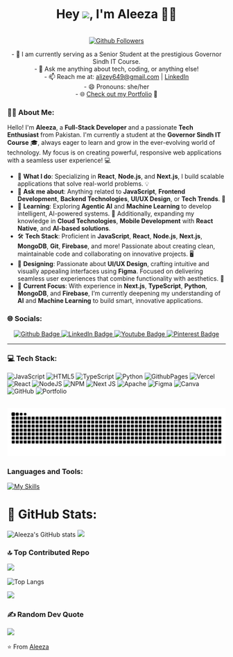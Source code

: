 <h1 align="center">Hey <img src="https://raw.githubusercontent.com/iampavangandhi/iampavangandhi/master/gifs/Hi.gif" height="40px">, I'm Aleeza 👩‍💻</h1>

<br>

<div align="center">

  <a href="https://github.com/Aleeze123?tab=followers">
    <img src="https://img.shields.io/github/followers/Aleeze123?label=Followers&style=social" alt="Github Followers"/>
  </a>
  <p>
    - 🔭 I am currently serving as a Senior Student at the prestigious Governor Sindh IT Course.<br>
    - 💬 Ask me anything about tech, coding, or anything else!<br>
    - 📫 Reach me at: <a href="mailto:alizey649@gmail.com">alizey649@gmail.com</a> | <a href="https://www.linkedin.com/in/aleeza-a-i68735305/">LinkedIn</a><br>
    - 😄 Pronouns: she/her<br>
    - 🌐 <a href="https://next-js-milestone02-portfolio.vercel.app/">Check out my Portfolio</a> 🌟
  </p>
</div>

### 🧑‍💻 About Me:

Hello! I'm **Aleeza**, a **Full-Stack Developer** and a passionate **Tech Enthusiast** from Pakistan. I'm currently a student at the **Governor Sindh IT Course** 🎓, always eager to learn and grow in the ever-evolving world of technology. My focus is on creating powerful, responsive web applications with a seamless user experience! 💻

- 🔭 **What I do**: Specializing in **React**, **Node.js**, and **Next.js**, I build scalable applications that solve real-world problems. 💡
- 💬 **Ask me about**: Anything related to **JavaScript**, **Frontend Development**, **Backend Technologies**, **UI/UX Design**, or **Tech Trends**.  🤖
- 🌱 **Learning**: Exploring **Agentic AI** and **Machine Learning** to develop intelligent, AI-powered systems. 🚀 Additionally, expanding my knowledge in **Cloud Technologies**, **Mobile Development** with **React Native**, and **AI-based solutions**.
- 🛠️ **Tech Stack**: Proficient in **JavaScript**, **React**, **Node.js**, **Next.js**, **MongoDB**, **Git**, **Firebase**, and more! Passionate about creating clean, maintainable code and collaborating on innovative projects. 🖥️
- 🎨 **Designing**: Passionate about **UI/UX Design**, crafting intuitive and visually appealing interfaces using **Figma**. Focused on delivering seamless user experiences that combine functionality with aesthetics. 🌟
- 💼 **Current Focus**: With experience in **Next.js**, **TypeScript**, **Python**, **MongoDB**, and **Firebase**, I’m currently deepening my understanding of **AI** and **Machine Learning** to build smart, innovative applications.

### 🌐 Socials:

<div align="center">
  <a href="https://github.com/Aleeze123">
    <img src="https://img.shields.io/badge/Github-coral?style=for-the-badge&logo=Github&logoColor=white" alt="Github Badge"/>
  </a>
  <a href="https://www.linkedin.com/in/aleeza-a-i68735305/">
    <img src="https://img.shields.io/badge/LinkedIn-blue?style=for-the-badge&logo=linkedIn&logoColor=white" alt="LinkedIn Badge"/>
  </a>
  <a href="https://www.youtube.com/@alizey_a">
    <img src="https://img.shields.io/badge/Youtube-maroon?style=for-the-badge&logo=Youtube&logoColor=white" alt="Youtube Badge"/>
  </a>
  <a href="https://www.pinterest.com/alizey649/">
    <img src="https://img.shields.io/badge/Pinterest-deeppink?style=for-the-badge&logo=Pinterest&logoColor=white" alt="Pinterest Badge"/>
  </a>
</div>

---



 ### 💻 Tech Stack:
![JavaScript](https://img.shields.io/badge/javascript-%23323330.svg?style=for-the-badge&logo=javascript&logoColor=%23F7DF1E) 
![HTML5](https://img.shields.io/badge/html5-%23E34F26.svg?style=for-the-badge&logo=html5&logoColor=white) 
![TypeScript](https://img.shields.io/badge/typescript-%23007ACC.svg?style=for-the-badge&logo=typescript&logoColor=white) 
![Python](https://img.shields.io/badge/python-3670A0?style=for-the-badge&logo=python&logoColor=ffdd54) 
![GithubPages](https://img.shields.io/badge/github%20pages-121013?style=for-the-badge&logo=github&logoColor=white) 
![Vercel](https://img.shields.io/badge/vercel-%23000000.svg?style=for-the-badge&logo=vercel&logoColor=white) 
![React](https://img.shields.io/badge/react-%2320232a.svg?style=for-the-badge&logo=react&logoColor=%2361DAFB) 
![NodeJS](https://img.shields.io/badge/node.js-6DA55F?style=for-the-badge&logo=node.js&logoColor=white) 
![NPM](https://img.shields.io/badge/NPM-%23CB3837.svg?style=for-the-badge&logo=npm&logoColor=white) 
![Next JS](https://img.shields.io/badge/Next-black?style=for-the-badge&logo=next.js&logoColor=white) 
![Apache](https://img.shields.io/badge/apache-%23D42029.svg?style=for-the-badge&logo=apache&logoColor=white) 
![Figma](https://img.shields.io/badge/figma-%23F24E1E.svg?style=for-the-badge&logo=figma&logoColor=white) 
![Canva](https://img.shields.io/badge/Canva-%2300C4CC.svg?style=for-the-badge&logo=Canva&logoColor=white) 
![GitHub](https://img.shields.io/badge/github-%23121011.svg?style=for-the-badge&logo=github&logoColor=white) 
![Portfolio](https://img.shields.io/badge/Portfolio-%23000000.svg?style=for-the-badge&logo=firefox&logoColor=#FF7139)

<br clear="both">

<img src="https://raw.githubusercontent.com/Aleeze123/Aleeze123/output/snake.svg" alt="Snake animation" />

###

### Languages and Tools:
<a href="https://skillicons.dev">
  <img src="https://skillicons.dev/icons?i=typescript,javascript,github,npm,react.js,nextjs,linux,mongodb,python,firebase,sanity" alt="My Skills" />
</a>

# 🚀 GitHub Stats:
![Aleeza's GitHub stats](https://github-readme-stats.vercel.app/api?username=Aleeze123&show_icons=true&theme=dark)
![](https://github-readme-activity-graph.vercel.app/graph?username=Aleeze123&bg_color=000000&color=ffffff&line=1100ff&point=ffffff&area=true&hide_border=true)

### 🔝 Top Contributed Repo
![](https://github-contributor-stats.vercel.app/api?username=Aleeze123&limit=5&theme=dark&combine_all_yearly_contributions=true)

![Top Langs](https://github-readme-stats.vercel.app/api/top-langs/?username=Aleeze123&theme=dark)

![](https://github-readme-streak-stats.herokuapp.com/?user=Aleeze123&theme=dark&hide_border=false)<br/>

### ✍️ Random Dev Quote
![](https://quotes-github-readme.vercel.app/api?type=horizontal&theme=radical)

⭐️ From <a href="https://github.com/Aleeze123#:~:text=Aleeze,-Aleeze123%20%C2%B7%20she">Aleeza</a> 
